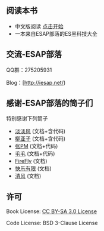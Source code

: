 ## 阅读本书
 - 中文版阅读  [点击开始](/zh/preface.md)
 - 一本来自ESAP部落的ES黑科技大全
 
## 交流-ESAP部落
QQ群：275205931

Blog：[http://iesap.net/) 

## 感谢-ESAP部落的筒子们
特别感谢下列筒子

 - [淡淡风](间断数据批量打印) (文档+含代码)
 - [柳亚子](自动打印指定的打印模板) (文档+含代码)
 - [张PM](ES使用二维码+问题集) (文档+代码)
 - [毛毛](ES使用VBA接口+VBA+SQL存储过程代替提数) (文档+代码)
 - [FireFly](非常新新手入门) (文档)
 - [快乐有限](外部数据写视图问题解决办法) (文档)
 - [清风](数据表中ExcelServerRcId等系统字段的含义说明) (文档)

## 许可
Book License: [CC BY-SA 3.0 License](http://creativecommons.org/licenses/by-sa/3.0/)

Code License: BSD 3-Clause License
